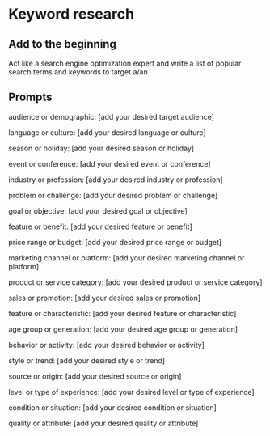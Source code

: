 # Keyword research

## Add to the beginning
Act like a search engine optimization expert and write a list of popular search terms and keywords to target a/an

## Prompts
audience or demographic: [add your desired target audience]

language or culture: [add your desired language or culture]

season or holiday: [add your desired season or holiday]

event or conference: [add your desired event or conference]

industry or profession: [add your desired industry or profession]

problem or challenge: [add your desired problem or challenge]

goal or objective: [add your desired goal or objective]

feature or benefit: [add your desired feature or benefit]

price range or budget: [add your desired price range or budget]

marketing channel or platform: [add your desired marketing channel or platform]

product or service category: [add your desired product or service category]

sales or promotion: [add your desired sales or promotion]

feature or characteristic: [add your desired feature or characteristic]

age group or generation: [add your desired age group or generation]

behavior or activity: [add your desired behavior or activity]

style or trend: [add your desired style or trend]

source or origin: [add your desired source or origin]

level or type of experience: [add your desired level or type of experience]

condition or situation: [add your desired condition or situation]

quality or attribute: [add your desired quality or attribute]
